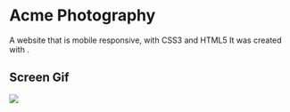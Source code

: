 <h1>Acme Photography</h1>

A website that is mobile responsive, with CSS3 and HTML5
It was created with .

<h2>Screen Gif</h2>

![](p4-gif.gif)